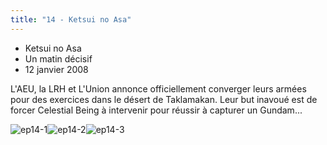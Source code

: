```yaml
---
title: "14 - Ketsui no Asa"
---
```


* Ketsui no Asa
* Un matin décisif
* 12 janvier 2008


L'AEU, la LRH et L'Union annonce officiellement converger leurs armées pour des exercices dans le désert de Taklamakan. Leur but inavoué est de forcer Celestial Being à intervenir pour réussir à capturer un Gundam...


![ep14-1](/images/stories/saga/gundam00/episodes/s1/ep14-1.jpg)![ep14-2](/images/stories/saga/gundam00/episodes/s1/ep14-2.jpg)![ep14-3](/images/stories/saga/gundam00/episodes/s1/ep14-3.jpg)

